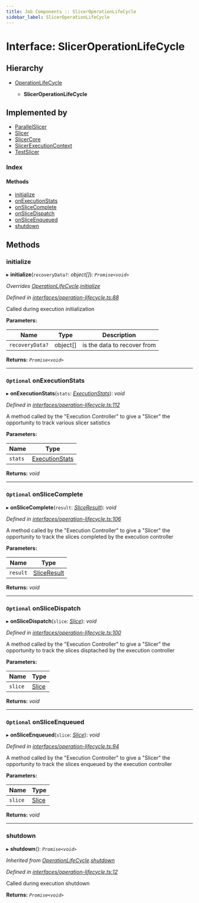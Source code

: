 ```yaml
---
title: Job Components :: SlicerOperationLifeCycle
sidebar_label: SlicerOperationLifeCycle
---
```


# Interface: SlicerOperationLifeCycle

## Hierarchy

* [OperationLifeCycle](operationlifecycle.md)

  * **SlicerOperationLifeCycle**

## Implemented by

* [ParallelSlicer](../classes/parallelslicer.md)
* [Slicer](../classes/slicer.md)
* [SlicerCore](../classes/slicercore.md)
* [SlicerExecutionContext](../classes/slicerexecutioncontext.md)
* [TestSlicer](../classes/testslicer.md)

### Index

#### Methods

* [initialize](sliceroperationlifecycle.md#initialize)
* [onExecutionStats](sliceroperationlifecycle.md#optional-onexecutionstats)
* [onSliceComplete](sliceroperationlifecycle.md#optional-onslicecomplete)
* [onSliceDispatch](sliceroperationlifecycle.md#optional-onslicedispatch)
* [onSliceEnqueued](sliceroperationlifecycle.md#optional-onsliceenqueued)
* [shutdown](sliceroperationlifecycle.md#shutdown)

## Methods

###  initialize

▸ **initialize**(`recoveryData?`: *object[]*): *`Promise<void>`*

*Overrides [OperationLifeCycle](operationlifecycle.md).[initialize](operationlifecycle.md#initialize)*

*Defined in [interfaces/operation-lifecycle.ts:88](https://github.com/terascope/teraslice/blob/5e4063e2/packages/job-components/src/interfaces/operation-lifecycle.ts#L88)*

Called during execution initialization

**Parameters:**

Name | Type | Description |
------ | ------ | ------ |
`recoveryData?` | object[] | is the data to recover from  |

**Returns:** *`Promise<void>`*

___

### `Optional` onExecutionStats

▸ **onExecutionStats**(`stats`: *[ExecutionStats](executionstats.md)*): *void*

*Defined in [interfaces/operation-lifecycle.ts:112](https://github.com/terascope/teraslice/blob/5e4063e2/packages/job-components/src/interfaces/operation-lifecycle.ts#L112)*

A method called by the "Execution Controller" to give a "Slicer"
the opportunity to track various slicer satistics

**Parameters:**

Name | Type |
------ | ------ |
`stats` | [ExecutionStats](executionstats.md) |

**Returns:** *void*

___

### `Optional` onSliceComplete

▸ **onSliceComplete**(`result`: *[SliceResult](sliceresult.md)*): *void*

*Defined in [interfaces/operation-lifecycle.ts:106](https://github.com/terascope/teraslice/blob/5e4063e2/packages/job-components/src/interfaces/operation-lifecycle.ts#L106)*

A method called by the "Execution Controller" to give a "Slicer"
the opportunity to track the slices completed by the execution controller

**Parameters:**

Name | Type |
------ | ------ |
`result` | [SliceResult](sliceresult.md) |

**Returns:** *void*

___

### `Optional` onSliceDispatch

▸ **onSliceDispatch**(`slice`: *[Slice](slice.md)*): *void*

*Defined in [interfaces/operation-lifecycle.ts:100](https://github.com/terascope/teraslice/blob/5e4063e2/packages/job-components/src/interfaces/operation-lifecycle.ts#L100)*

A method called by the "Execution Controller" to give a "Slicer"
the opportunity to track the slices disptached by the execution controller

**Parameters:**

Name | Type |
------ | ------ |
`slice` | [Slice](slice.md) |

**Returns:** *void*

___

### `Optional` onSliceEnqueued

▸ **onSliceEnqueued**(`slice`: *[Slice](slice.md)*): *void*

*Defined in [interfaces/operation-lifecycle.ts:94](https://github.com/terascope/teraslice/blob/5e4063e2/packages/job-components/src/interfaces/operation-lifecycle.ts#L94)*

A method called by the "Execution Controller" to give a "Slicer"
the opportunity to track the slices enqueued by the execution controller

**Parameters:**

Name | Type |
------ | ------ |
`slice` | [Slice](slice.md) |

**Returns:** *void*

___

###  shutdown

▸ **shutdown**(): *`Promise<void>`*

*Inherited from [OperationLifeCycle](operationlifecycle.md).[shutdown](operationlifecycle.md#shutdown)*

*Defined in [interfaces/operation-lifecycle.ts:12](https://github.com/terascope/teraslice/blob/5e4063e2/packages/job-components/src/interfaces/operation-lifecycle.ts#L12)*

Called during execution shutdown

**Returns:** *`Promise<void>`*
